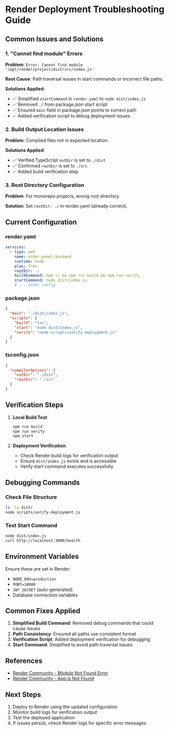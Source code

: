 # Render Deployment Troubleshooting Guide

## Common Issues and Solutions

### 1. "Cannot find module" Errors

**Problem**: `Error: Cannot find module '/opt/render/project/dist/src/index.js'`

**Root Cause**: Path traversal issues in start commands or incorrect file paths.

**Solutions Applied**:

- ✅ Simplified `startCommand` in `render.yaml` to `node dist/index.js`
- ✅ Removed `./` from package.json start script
- ✅ Ensured `main` field in package.json points to correct path
- ✅ Added verification script to debug deployment issues

### 2. Build Output Location Issues

**Problem**: Compiled files not in expected location.

**Solutions Applied**:

- ✅ Verified TypeScript `outDir` is set to `./dist`
- ✅ Confirmed `rootDir` is set to `./src`
- ✅ Added build verification step

### 3. Root Directory Configuration

**Problem**: For monorepo projects, wrong root directory.

**Solution**: Set `rootDir: ./` in render.yaml (already correct).

## Current Configuration

### render.yaml

```yaml
services:
  - type: web
    name: order-panel-backend
    runtime: node
    plan: free
    rootDir: ./
    buildCommand: npm ci && npm run build && npm run verify
    startCommand: node dist/index.js
    # ... other config
```

### package.json

```json
{
  "main": "./dist/index.js",
  "scripts": {
    "build": "tsc",
    "start": "node dist/index.js",
    "verify": "node scripts/verify-deployment.js"
  }
}
```

### tsconfig.json

```json
{
  "compilerOptions": {
    "outDir": "./dist",
    "rootDir": "./src"
  }
}
```

## Verification Steps

1. **Local Build Test**:

   ```bash
   npm run build
   npm run verify
   npm start
   ```

2. **Deployment Verification**:
   - Check Render build logs for verification output
   - Ensure `dist/index.js` exists and is accessible
   - Verify start command executes successfully

## Debugging Commands

### Check File Structure

```bash
ls -la dist/
node scripts/verify-deployment.js
```

### Test Start Command

```bash
node dist/index.js
curl http://localhost:3000/health
```

## Environment Variables

Ensure these are set in Render:

- `NODE_ENV=production`
- `PORT=10000`
- `JWT_SECRET` (auto-generated)
- Database connection variables

## Common Fixes Applied

1. **Simplified Build Command**: Removed debug commands that could cause issues
2. **Path Consistency**: Ensured all paths use consistent format
3. **Verification Script**: Added deployment verification for debugging
4. **Start Command**: Simplified to avoid path traversal issues

## References

- [Render Community - Module Not Found Error](https://community.render.com/t/error-cannot-find-module-opt-render-project-dist-src-index-js/17808/2)
- [Render Community - App.js Not Found](https://community.render.com/t/error-cannot-find-module-opt-render-project-src-app-js/7195)

## Next Steps

1. Deploy to Render using the updated configuration
2. Monitor build logs for verification output
3. Test the deployed application
4. If issues persist, check Render logs for specific error messages
